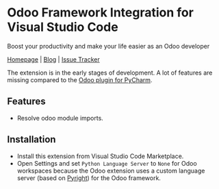 # Odoo Framework Integration for Visual Studio Code

Boost your productivity and make your life easier as an Odoo developer

[Homepage](https://odoo-ide.com) | [Blog](https://odoo-ide.com/blog) | [Issue Tracker](https://github.com/odoo-ide/vscode-odoo/issues)

The extension is in the early stages of development. A lot of features are missing compared to the [Odoo plugin for PyCharm](https://plugins.jetbrains.com/plugin/13499-odoo).

## Features

- Resolve odoo module imports.


## Installation

- Install this extension from Visual Studio Code Marketplace.
- Open Settings and set `Python Language Server` to `None` for Odoo workspaces because the Odoo extension uses a custom language server (based on [Pyright](https://github.com/microsoft/pyright)) for the Odoo framework.
